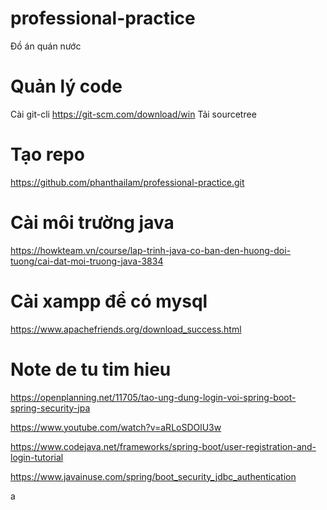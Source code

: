 # professional-practice
Đồ án quán nước

# Quản lý code
Cài git-cli https://git-scm.com/download/win
Tải sourcetree 

# Tạo repo
https://github.com/phanthailam/professional-practice.git

# Cài môi trường java
https://howkteam.vn/course/lap-trinh-java-co-ban-den-huong-doi-tuong/cai-dat-moi-truong-java-3834

# Cài xampp để có mysql
https://www.apachefriends.org/download_success.html


# Note de tu tim hieu
https://openplanning.net/11705/tao-ung-dung-login-voi-spring-boot-spring-security-jpa


https://www.youtube.com/watch?v=aRLoSDOlU3w

https://www.codejava.net/frameworks/spring-boot/user-registration-and-login-tutorial

https://www.javainuse.com/spring/boot_security_jdbc_authentication

a